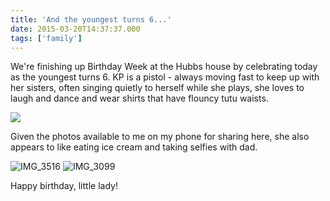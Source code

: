 ```yaml
---
title: 'And the youngest turns 6...'
date: 2015-03-20T14:37:37.000
tags: ['family']
---
```


We're finishing up Birthday Week at the Hubbs house by celebrating today as the youngest turns 6. KP is a pistol - always moving fast to keep up with her sisters, often singing quietly to herself while she plays, she loves to laugh and dance and wear shirts that have flouncy tutu waists.

![](/images/2015/kp-and-chris.jpg)

Given the photos available to me on my phone for sharing here, she also appears to like eating ice cream and taking selfies with dad.

![IMG_3516](/images/2015/kp-culvers.jpg)
![IMG_3099](/images/2015/kp-chris-goofy.jpg)

Happy birthday, little lady!
